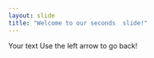 ```yaml
---
layout: slide
title: "Welcome to our seconds  slide!"
---
```

Your text
Use the left arrow to go back!
